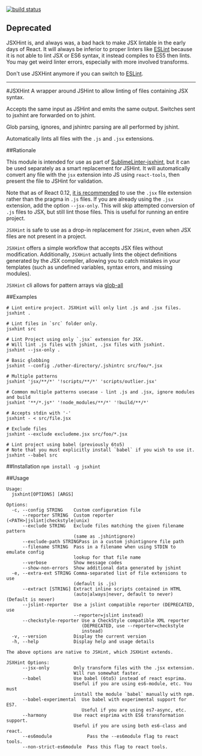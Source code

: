 [![build status](https://secure.travis-ci.org/STRML/JSXHint.png)](http://travis-ci.org/STRML/JSXHint)

## Deprecated

JSXHint is, and always was, a bad hack to make JSX lintable in the early days of React. It will always be
inferior to proper linters like [ESLint](http://eslint.org/) because it is not able to lint JSX or ES6 syntax,
it instead compiles to ES5 then lints. You may get weird linter errors, especially with more involved 
transforms.

Don't use JSXHint anymore if you can switch to [ESLint](http://eslint.org/).

------

#JSXHint
A wrapper around JSHint to allow linting of files containing JSX syntax.

Accepts the same input as JSHint and emits the same output. Switches sent to jsxhint
are forwarded on to jshint.

Glob parsing, ignores, and jshintrc parsing are all performed by jshint.

Automatically lints all files with the `.js` and `.jsx` extensions.

##Rationale

This module is intended for use as part of
[SublimeLinter-jsxhint](https://github.com/SublimeLinter/SublimeLinter-jsxhint),
but it can be used separately as a smart replacement for JSHint. It will automatically convert any file with
the `jsx` extension into JS using `react-tools`, then present the file to JSHint for validation.

Note that as of React 0.12, [it is recommended](https://github.com/facebook/react/issues/832) to use the `.jsx`
file extension rather than the pragma in `.js` files. If you are already using the `.jsx` extension, add the option
`--jsx-only`. This will skip attempted conversion of `.js` files to JSX, but still lint those files.
This is useful for running an entire project.

`JSXHint` is safe to use as a drop-in replacement for `JSHint`, even when JSX files are not present in a project.

`JSXHint` offers a simple workflow that accepts JSX files without modification.
Additionally, `JSXHint` actually lints the object definitions generated by the JSX compiler, allowing you to catch
mistakes in your templates (such as undefined variables, syntax errors, and missing modules).

`JSXHint` cli allows for pattern arrays via [glob-all](https://github.com/jpillora/node-glob-all)

##Examples

```
# Lint entire project. JSXHint will only lint .js and .jsx files.
jsxhint .

# Lint files in `src` folder only.
jsxhint src

# Lint Project using only `.jsx` extension for JSX.
# Will lint .js files with jshint, .jsx files with jsxhint.
jsxhint --jsx-only .

# Basic globbing
jsxhint --config ./other-directory/.jshintrc src/foo/*.jsx

# Multiple patterns
jsxhint 'jsx/**/*' '!scripts/**/*' 'scripts/outlier.jsx'

# Common multiple patterns usecase - lint .js and .jsx, ignore modules and build
jsxhint '**/*.js*' '!node_modules/**/*' '!build/**/*'

# Accepts stdin with '-'
jsxhint - < src/file.jsx

# Exclude files
jsxhint --exclude excludeme.jsx src/foo/*.jsx

# Lint project using babel (previously 6to5)
# Note that you must explicitly install `babel` if you wish to use it.
jsxhint --babel src
```

##Installation
`npm install -g jsxhint`

##Usage

```
Usage:
  jsxhint[OPTIONS] [ARGS]

Options:
  -c, --config STRING    Custom configuration file
      --reporter STRING  Custom reporter (<PATH>|jslint|checkstyle|unix)
      --exclude STRING   Exclude files matching the given filename pattern
                         (same as .jshintignore)
      --exclude-path STRINGPass in a custom jshintignore file path
      --filename STRING  Pass in a filename when using STDIN to emulate config
                         lookup for that file name
      --verbose          Show message codes
      --show-non-errors  Show additional data generated by jshint
  -e, --extra-ext STRING Comma-separated list of file extensions to use
                         (default is .js)
      --extract [STRING] Extract inline scripts contained in HTML
                         (auto|always|never, default to never)  (Default is never)
      --jslint-reporter  Use a jslint compatible reporter (DEPRECATED, use
                         --reporter=jslint instead)
      --checkstyle-reporter Use a CheckStyle compatible XML reporter
                            (DEPRECATED, use --reporter=checkstyle
                            instead)
  -v, --version          Display the current version
  -h, --help             Display help and usage details

The above options are native to JSHint, which JSXHint extends.

JSXHint Options:
      --jsx-only         Only transform files with the .jsx extension.
                         Will run somewhat faster.
      --babel            Use babel (6to5) instead of react esprima.
                         Useful if you are using es6-module, etc. You must
                         install the module `babel` manually with npm.
      --babel-experimental  Use babel with experimental support for ES7.
                            Useful if you are using es7-async, etc.
      --harmony          Use react esprima with ES6 transformation support.
                         Useful if you are using both es6-class and react.
      --es6module             Pass the --es6module flag to react tools.
      --non-strict-es6module  Pass this flag to react tools.
```

